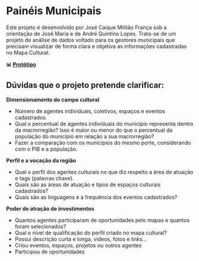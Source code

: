 # Painéis Municipais

Este projeto é desenvolvido por José Caique Militão França sob a orientação de José Maria e de André Quintino Lopes. Trata-se de um projeto de análise de dados voltado para os gestores municipais que precisam visualizar de forma clara e objetiva as informações cadastradas no Mapa Cultural.

**📊 [Protótipo](https://jade-gecko-e38eef.netlify.app/)**

## Dúvidas que o projeto pretende clarificar:

**Dimensionamento do campo cultural**

- Número de agentes individuais, coletivos, espaços e eventos cadastrados.
- Qual o percentual de agentes individuais do município representa dentro da macrorregião? Isso é maior ou menor do que o percentual da população do município em relação a sua macrorregião?
- Fazer a comparação com os municípios do mesmo porte, considerando com o PIB e a população.

**Perfil e a vocação da região**

- Qual o perfil dos agentes culturais no que diz respeito a área de atuação e tags (palavras chave).
- Quais são as áreas de atuação e tipos de espaços culturais cadastrados?
- Quais são as linguagens e a frequência dos eventos cadastrados?

**Poder de atração de investimentos**

- Quantos agentes participaram de oportunidades pelo mapas e quantos foram selecionados?
- Qual o nível de qualificação do perfil criado no mapa cultural?
- Possui descrição curta e longa, vídeos, fotos e links…
- Criou eventos, espaços, projetos ou outros agentes
- Participou de oportunidades
